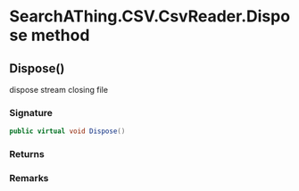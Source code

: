 # SearchAThing.CSV.CsvReader<T>.Dispose method
## Dispose()
dispose stream closing file

### Signature
```csharp
public virtual void Dispose()
```
### Returns

### Remarks


